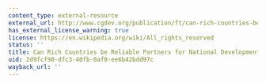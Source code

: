 ```yaml
---
content_type: external-resource
external_url: http://www.cgdev.org/publication/ft/can-rich-countries-be-reliable-partners-national-development
has_external_license_warning: true
license: https://en.wikipedia.org/wiki/All_rights_reserved
status: ''
title: Can Rich Countries be Reliable Partners for National Development?
uid: 2d9fcf90-dfc3-40fb-8af0-ee6b42bdd97c
wayback_url: ''
---
```

